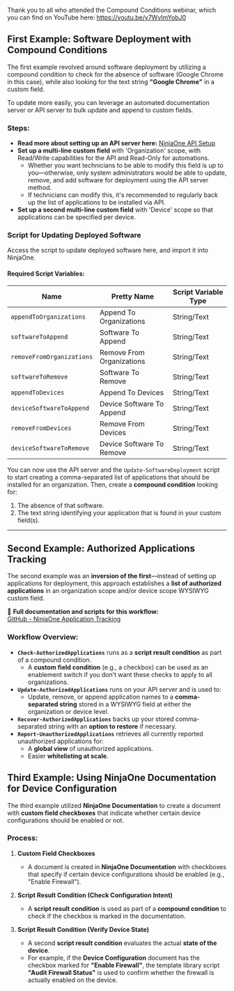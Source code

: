 Thank you to all who attended the Compound Conditions webinar, which you can find on YouTube here: https://youtu.be/y7WvImYobJ0

## First Example: Software Deployment with Compound Conditions

The first example revolved around software deployment by utilizing a compound condition to check for the absence of software (Google Chrome in this case), while also looking for the text string **"Google Chrome"** in a custom field.

To update more easily, you can leverage an automated documentation server or API server to bulk update and append to custom fields.

### Steps:
- **Read more about setting up an API server here:** [NinjaOne API Setup](https://docs.mspp.io/ninjaone/getting-started)
- **Set up a multi-line custom field** with 'Organization' scope, with Read/Write capabilities for the API and Read-Only for automations.
  - Whether you want technicians to be able to modify this field is up to you—otherwise, only system administrators would be able to update, remove, and add software for deployment using the API server method.
  - If technicians can modify this, it's recommended to regularly back up the list of applications to be installed via API.
- **Set up a second multi-line custom field** with 'Device' scope so that applications can be specified per device.

### Script for Updating Deployed Software
Access the script to update deployed software here, and import it into NinjaOne.

#### Required Script Variables:
| Name | Pretty Name | Script Variable Type |
|------|------------|----------------------|
| `appendToOrganizations` | Append To Organizations | String/Text |
| `softwareToAppend` | Software To Append | String/Text |
| `removeFromOrganizations` | Remove From Organizations | String/Text |
| `softwareToRemove` | Software To Remove | String/Text |
| `appendToDevices` | Append To Devices | String/Text |
| `deviceSoftwareToAppend` | Device Software To Append | String/Text |
| `removeFromDevices` | Remove From Devices | String/Text |
| `deviceSoftwareToRemove` | Device Software To Remove | String/Text |

You can now use the API server and the `Update-SoftwareDeployment` script to start creating a comma-separated list of applications that should be installed for an organization. Then, create a **compound condition** looking for:
1. The absence of that software.
2. The text string identifying your application that is found in your custom field(s).

---

## Second Example: Authorized Applications Tracking

The second example was an **inversion of the first**—instead of setting up applications for deployment, this approach establishes a **list of authorized applications** in an organization scope and/or device scope WYSIWYG custom field.

📌 **Full documentation and scripts for this workflow:**  
[GitHub - NinjaOne Application Tracking](https://github.com/jeffhunterninja/NinjaOne-Scripts/tree/main/Application%20Tracking)

### Workflow Overview:
- **`Check-AuthorizedApplications`** runs as a **script result condition** as part of a compound condition.
  - A **custom field condition** (e.g., a checkbox) can be used as an enablement switch if you don’t want these checks to apply to all organizations.
- **`Update-AuthorizedApplications`** runs on your API server and is used to:
  - Update, remove, or append application names to a **comma-separated string** stored in a WYSIWYG field at either the organization or device level.
- **`Recover-AuthorizedApplications`** backs up your stored comma-separated string with an **option to restore** if necessary.
- **`Report-UnauthorizedApplications`** retrieves all currently reported unauthorized applications for:
  - A **global view** of unauthorized applications.
  - Easier **whitelisting at scale**.

## Third Example: Using NinjaOne Documentation for Device Configuration

The third example utilized **NinjaOne Documentation** to create a document with **custom field checkboxes** that indicate whether certain device configurations should be enabled or not.

### Process:
1. **Custom Field Checkboxes**  
   - A document is created in **NinjaOne Documentation** with checkboxes that specify if certain device configurations should be enabled (e.g., "Enable Firewall").
   
2. **Script Result Condition (Check Configuration Intent)**  
   - A **script result condition** is used as part of a **compound condition** to check if the checkbox is marked in the documentation.

3. **Script Result Condition (Verify Device State)**  
   - A second **script result condition** evaluates the actual **state of the device**.
   - For example, if the **Device Configuration** document has the checkbox marked for **"Enable Firewall"**, the template library script **"Audit Firewall Status"** is used to confirm whether the firewall is actually enabled on the device.
